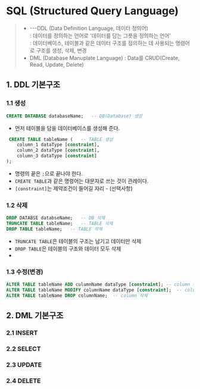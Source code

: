 # SQL (Structured Query Language)
> - ---DDL (Data Definition Language, 데이터 정의어)   
> : 데이터를 정의하는 언어로 '데이터를 담는 그릇을 정의하는 언어'   
> : 데이터베이스, 테이블과 같은 데이터 구조를 정의하는 데 사용되는 명령어로 구조를 생성, 삭제, 변경
> - DML (Database Manuplate Language) : Data를 CRUD(Create, Read, Update, Delete)

## 1. DDL 기본구조
### 1.1 생성
```sql
CREATE DATABASE databaseName;   -- DB(Database) 생성
```
- 먼저 테이블을 담을 데이터베이스를 생성해 준다.

```sql
 CREATE TABLE tableName (   -- TABLE 생성 
    column_1 dataType [constraint],
    column_2 dataType [constraint],
    column_3 dataType [constraint]
);
 ```
  - 명령의 끝은 `;`으로 끝나야 한다. 
  - `CREATE TABLE`과 같은 명령어는 대문자로 쓰는 것이 관례이다. 
  - `[constraint]`는 제약조건이 들어길 자리 - (선택사항)
### 1.2 삭제
```sql
DROP DATABSE databseName;   -- DB 삭제
TRUNCATE TABLE tableName;   -- TABLE 삭제 
DROP TABLE tableName;   -- TABLE 삭제
```
- `TRUNCATE TABLE`은 테이블의 구조는 남기고 데이터만 삭제
- `DROP TABLE`은 테이블의 구조와 데이터 모두 삭제
- 
### 1.3 수정(변경)
```sql
ALTER TABLE tableName ADD culumnName dataType [constraint]; -- column 추가
ALTER TABLE tableName MODIFY columnName dataType [constraint];  -- column 수정
ALTER TABLE tableName DROP columnName;  -- column 삭제
```

## 2. DML 기본구조

### 2.1 INSERT
### 2.2 SELECT
### 2.3 UPDATE
### 2.4 DELETE